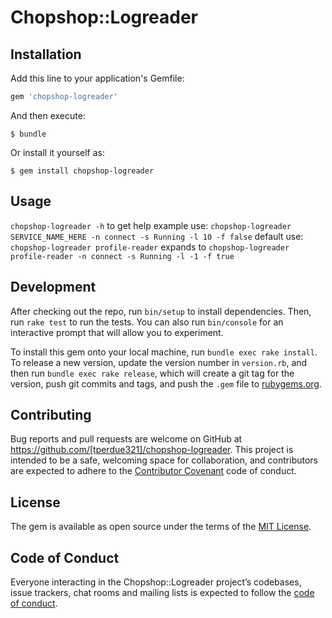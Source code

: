 # Chopshop::Logreader


## Installation

Add this line to your application's Gemfile:

```ruby
gem 'chopshop-logreader'
```

And then execute:

    $ bundle

Or install it yourself as:

    $ gem install chopshop-logreader

## Usage

`chopshop-logreader -h` to get help
example use:
`chopshop-logreader SERVICE_NAME_HERE -n connect -s Running -l 10 -f false`
default use:
`chopshop-logreader profile-reader` expands to `chopshop-logreader profile-reader -n connect -s Running -l -1 -f true`


## Development

After checking out the repo, run `bin/setup` to install dependencies. Then, run `rake test` to run the tests. You can also run `bin/console` for an interactive prompt that will allow you to experiment.

To install this gem onto your local machine, run `bundle exec rake install`. To release a new version, update the version number in `version.rb`, and then run `bundle exec rake release`, which will create a git tag for the version, push git commits and tags, and push the `.gem` file to [rubygems.org](https://rubygems.org).

## Contributing

Bug reports and pull requests are welcome on GitHub at https://github.com/[tperdue321]/chopshop-logreader. This project is intended to be a safe, welcoming space for collaboration, and contributors are expected to adhere to the [Contributor Covenant](http://contributor-covenant.org) code of conduct.

## License

The gem is available as open source under the terms of the [MIT License](https://opensource.org/licenses/MIT).

## Code of Conduct

Everyone interacting in the Chopshop::Logreader project’s codebases, issue trackers, chat rooms and mailing lists is expected to follow the [code of conduct](https://github.com/[USERNAME]/chopshop-logreader/blob/master/CODE_OF_CONDUCT.md).
